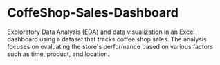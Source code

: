 # CoffeShop-Sales-Dashboard
Exploratory Data Analysis (EDA) and data visualization in an Excel dashboard using a dataset that tracks coffee shop sales. The analysis focuses on evaluating the store's performance based on various factors such as time, product, and location.
